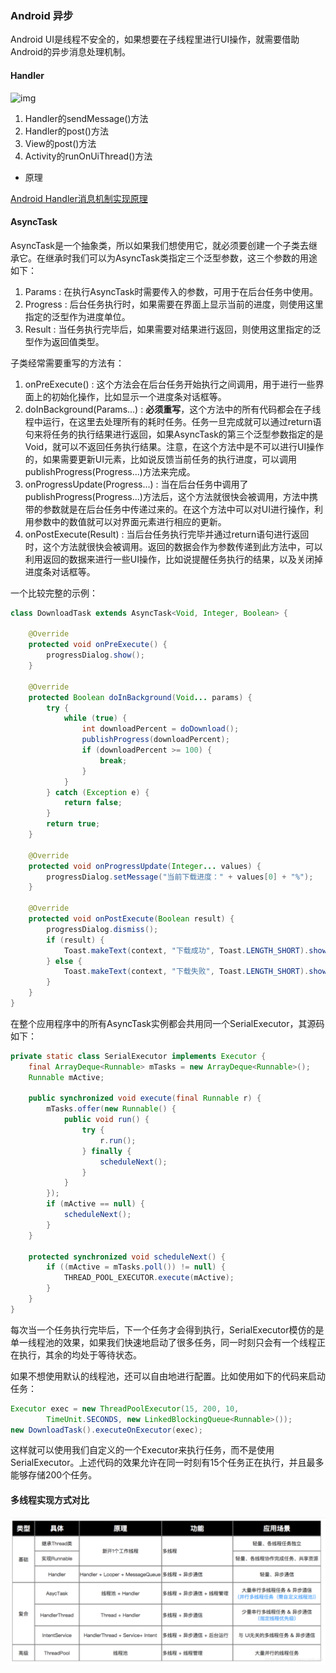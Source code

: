 ### Android 异步

Android UI是线程不安全的，如果想要在子线程里进行UI操作，就需要借助Android的异步消息处理机制。

#### Handler

![img](http://img.blog.csdn.net/20130817090611984?watermark/2/text/aHR0cDovL2Jsb2cuY3Nkbi5uZXQvZ3VvbGluX2Jsb2c=/font/5a6L5L2T/fontsize/400/fill/I0JBQkFCMA==/dissolve/70/gravity/Center)

1. Handler的sendMessage()方法
2. Handler的post()方法
3. View的post()方法
4. Activity的runOnUiThread()方法

- 原理

[Android Handler消息机制实现原理](https://www.jianshu.com/p/6cc4d4b4676b)

#### AsyncTask

AsyncTask是一个抽象类，所以如果我们想使用它，就必须要创建一个子类去继承它。在继承时我们可以为AsyncTask类指定三个泛型参数，这三个参数的用途如下：

1. Params : 在执行AsyncTask时需要传入的参数，可用于在后台任务中使用。
2. Progress : 后台任务执行时，如果需要在界面上显示当前的进度，则使用这里指定的泛型作为进度单位。
3. Result : 当任务执行完毕后，如果需要对结果进行返回，则使用这里指定的泛型作为返回值类型。

子类经常需要重写的方法有：

1. onPreExecute() : 这个方法会在后台任务开始执行之间调用，用于进行一些界面上的初始化操作，比如显示一个进度条对话框等。
2. doInBackground(Params...) : **必须重写**，这个方法中的所有代码都会在子线程中运行，在这里去处理所有的耗时任务。任务一旦完成就可以通过return语句来将任务的执行结果进行返回，如果AsyncTask的第三个泛型参数指定的是Void，就可以不返回任务执行结果。注意，在这个方法中是不可以进行UI操作的，如果需要更新UI元素，比如说反馈当前任务的执行进度，可以调用publishProgress(Progress...)方法来完成。
3. onProgressUpdate(Progress...) : 当在后台任务中调用了publishProgress(Progress...)方法后，这个方法就很快会被调用，方法中携带的参数就是在后台任务中传递过来的。在这个方法中可以对UI进行操作，利用参数中的数值就可以对界面元素进行相应的更新。
4. onPostExecute(Result) : 当后台任务执行完毕并通过return语句进行返回时，这个方法就很快会被调用。返回的数据会作为参数传递到此方法中，可以利用返回的数据来进行一些UI操作，比如说提醒任务执行的结果，以及关闭掉进度条对话框等。

一个比较完整的示例：

```java
class DownloadTask extends AsyncTask<Void, Integer, Boolean> {

	@Override
	protected void onPreExecute() {
		progressDialog.show();
	}

	@Override
	protected Boolean doInBackground(Void... params) {
		try {
			while (true) {
				int downloadPercent = doDownload();
				publishProgress(downloadPercent);
				if (downloadPercent >= 100) {
					break;
				}
			}
		} catch (Exception e) {
			return false;
		}
		return true;
	}

	@Override
	protected void onProgressUpdate(Integer... values) {
		progressDialog.setMessage("当前下载进度：" + values[0] + "%");
	}

	@Override
	protected void onPostExecute(Boolean result) {
		progressDialog.dismiss();
		if (result) {
			Toast.makeText(context, "下载成功", Toast.LENGTH_SHORT).show();
		} else {
			Toast.makeText(context, "下载失败", Toast.LENGTH_SHORT).show();
		}
	}
}
```

在整个应用程序中的所有AsyncTask实例都会共用同一个SerialExecutor，其源码如下：

```java
private static class SerialExecutor implements Executor {  
    final ArrayDeque<Runnable> mTasks = new ArrayDeque<Runnable>();  
    Runnable mActive;  
  
    public synchronized void execute(final Runnable r) {  
        mTasks.offer(new Runnable() {  
            public void run() {  
                try {  
                    r.run();  
                } finally {  
                    scheduleNext();  
                }  
            }  
        });  
        if (mActive == null) {  
            scheduleNext();  
        }  
    }  
  
    protected synchronized void scheduleNext() {  
        if ((mActive = mTasks.poll()) != null) {  
            THREAD_POOL_EXECUTOR.execute(mActive);  
        }  
    }  
}  
```

每次当一个任务执行完毕后，下一个任务才会得到执行，SerialExecutor模仿的是单一线程池的效果，如果我们快速地启动了很多任务，同一时刻只会有一个线程正在执行，其余的均处于等待状态。

如果不想使用默认的线程池，还可以自由地进行配置。比如使用如下的代码来启动任务：

```java
Executor exec = new ThreadPoolExecutor(15, 200, 10,  
        TimeUnit.SECONDS, new LinkedBlockingQueue<Runnable>());  
new DownloadTask().executeOnExecutor(exec); 
```

这样就可以使用我们自定义的一个Executor来执行任务，而不是使用SerialExecutor。上述代码的效果允许在同一时刻有15个任务正在执行，并且最多能够存储200个任务。

#### 多线程实现方式对比

![img](assets/android-async/watermark,type_ZmFuZ3poZW5naGVpdGk,shadow_10,text_aHR0cHM6Ly9jYXJzb25oby5ibG9nLmNzZG4ubmV0,size_16,color_FFFFFF,t_70.png)

